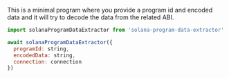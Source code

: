 This is a minimal program where you provide a program id and encoded data and it will try to decode the data from the related ABI.

```js
import solanaProgramDataExtractor from 'solana-program-data-extractor'

await solanaProgramDataExtractor({
  programId: string, 
  encodedData: string, 
  connection: connection
})
```
